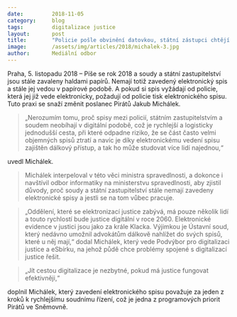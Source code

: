 ```yaml
---
date:         2018-11-05
category:     blog
tags:         digitalizace justice
layout:       post
title:        "Policie pošle obvinění datovkou, státní zástupci chtějí vše na papíru. Je to jako za krále Klacka, kritizuje Pirát Michálek"
image:        /assets/img/articles/2018/michalek-3.jpg
author:       Mediální odbor
---
```



Praha, 5. listopadu 2018 – Píše se rok 2018 a soudy a státní zastupitelství jsou stále zavaleny haldami papírů. Nemají totiž zavedený elektronický spis a stále jej vedou v papírové podobě. A pokud si spis vyžádají od policie, která jej již vede elektronicky, požadují od policie tisk elektronického spisu. Tuto praxi se snaží změnit poslanec Pirátů Jakub Michálek.

> „Nerozumím tomu, proč spisy mezi policií, státním zastupitelstvím a soudem neobíhají v digitální podobě, což je rychlejší a logisticky jednodušší cesta, při které odpadne riziko, že se část často velmi objemných spisů ztratí a navíc je díky elektronickému vedení spisu zajištěn dálkový přístup, a tak ho může studovat více lidí najednou,“ 

uvedl Michálek.

> Michálek interpeloval v této věci ministra spravedlnosti, a dokonce i navštívil odbor informatiky na ministerstvu spravedlnosti, aby zjistil důvody, proč soudy a státní zastupitelství stále nemají zavedeny elektronické spisy a jestli se na tom vůbec pracuje.

> „Oddělení, které se elektronizací justice zabývá, má pouze několik lidí a touto rychlostí bude justice digitální v roce 2060. Elektronické evidence v justici jsou jako za krále Klacka. Výjimkou je Ústavní soud, který nedávno umožnil advokátům dálkově nahlížet do svých spisů, které u něj mají,“ dodal Michálek, který vede Podvýbor pro digitalizaci justice a eSbírku, na jehož půdě chce problémy spojené s digitalizací justice řešit.

> „Jít cestou digitalizace je nezbytné, pokud má justice fungovat efektivněji,“

doplnil Michálek, který zavedení elektronického spisu považuje za jeden z kroků k rychlejšímu soudnímu řízení, což je jedna z programových priorit Pirátů ve Sněmovně.
